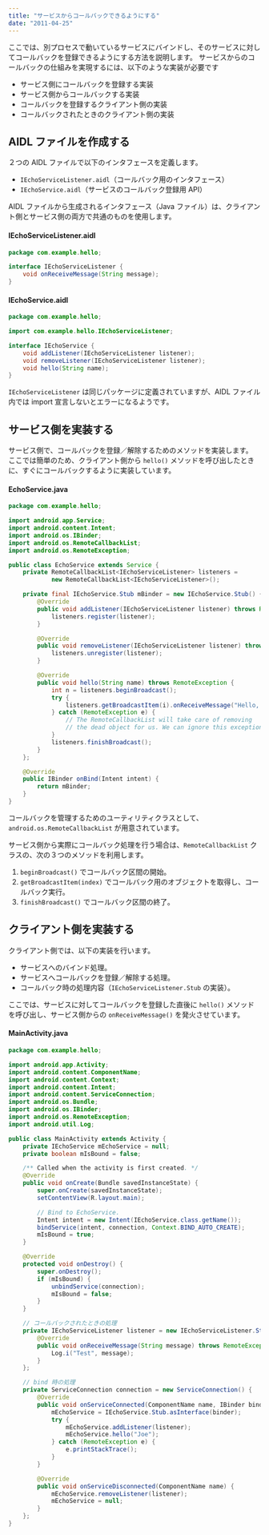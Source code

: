 ```yaml
---
title: "サービスからコールバックできるようにする"
date: "2011-04-25"
---
```


ここでは、別プロセスで動いているサービスにバインドし、そのサービスに対してコールバックを登録できるようにする方法を説明します。
サービスからのコールバックの仕組みを実現するには、以下のような実装が必要です

- サービス側にコールバックを登録する実装
- サービス側からコールバックする実装
- コールバックを登録するクライアント側の実装
- コールバックされたときのクライアント側の実装


AIDL ファイルを作成する
----

２つの AIDL ファイルで以下のインタフェースを定義します。

- `IEchoServiceListener.aidl`（コールバック用のインタフェース）
- `IEchoService.aidl`（サービスのコールバック登録用 API）

AIDL ファイルから生成されるインタフェース（Java ファイル）は、クライアント側とサービス側の両方で共通のものを使用します。

#### IEchoServiceListener.aidl

~~~ java
package com.example.hello;

interface IEchoServiceListener {
    void onReceiveMessage(String message);
}
~~~

#### IEchoService.aidl

~~~ java
package com.example.hello;

import com.example.hello.IEchoServiceListener;

interface IEchoService {
    void addListener(IEchoServiceListener listener);
    void removeListener(IEchoServiceListener listener);
    void hello(String name);
}
~~~

`IEchoServiceListener` は同じパッケージに定義されていますが、AIDL ファイル内では import 宣言しないとエラーになるようです。


サービス側を実装する
----

サービス側で、コールバックを登録／解除するためのメソッドを実装します。
ここでは簡単のため、クライアント側から `hello()` メソッドを呼び出したときに、すぐにコールバックするように実装しています。

#### EchoService.java

~~~ java
package com.example.hello;

import android.app.Service;
import android.content.Intent;
import android.os.IBinder;
import android.os.RemoteCallbackList;
import android.os.RemoteException;

public class EchoService extends Service {
    private RemoteCallbackList<IEchoServiceListener> listeners =
            new RemoteCallbackList<IEchoServiceListener>();

    private final IEchoService.Stub mBinder = new IEchoService.Stub() {
        @Override
        public void addListener(IEchoServiceListener listener) throws RemoteException {
            listeners.register(listener);
        }

        @Override
        public void removeListener(IEchoServiceListener listener) throws RemoteException {
            listeners.unregister(listener);
        }

        @Override
        public void hello(String name) throws RemoteException {
            int n = listeners.beginBroadcast();
            try {
                listeners.getBroadcastItem(i).onReceiveMessage("Hello, " + name);
            } catch (RemoteException e) {
                // The RemoteCallbackList will take care of removing
                // the dead object for us. We can ignore this exception.
            }
            listeners.finishBroadcast();
        }
    };

    @Override
    public IBinder onBind(Intent intent) {
        return mBinder;
    }
}
~~~

コールバックを管理するためのユーティリティクラスとして、`android.os.RemoteCallbackList` が用意されています。

サービス側から実際にコールバック処理を行う場合は、`RemoteCallbackList` クラスの、次の３つのメソッドを利用します。

1. `beginBroadcast()` でコールバック区間の開始。
2. `getBroadcastItem(index)` でコールバック用のオブジェクトを取得し、コールバック実行。
3. `finishBroadcast()` でコールバック区間の終了。


クライアント側を実装する
----

クライアント側では、以下の実装を行います。

- サービスへのバインド処理。
- サービスへコールバックを登録／解除する処理。
- コールバック時の処理内容（`IEchoServiceListener.Stub` の実装）。

ここでは、サービスに対してコールバックを登録した直後に `hello()` メソッドを呼び出し、サービス側からの `onReceiveMessage()` を発火させています。

#### MainActivity.java

~~~ java
package com.example.hello;

import android.app.Activity;
import android.content.ComponentName;
import android.content.Context;
import android.content.Intent;
import android.content.ServiceConnection;
import android.os.Bundle;
import android.os.IBinder;
import android.os.RemoteException;
import android.util.Log;

public class MainActivity extends Activity {
    private IEchoService mEchoService = null;
    private boolean mIsBound = false;

    /** Called when the activity is first created. */
    @Override
    public void onCreate(Bundle savedInstanceState) {
        super.onCreate(savedInstanceState);
        setContentView(R.layout.main);

        // Bind to EchoService.
        Intent intent = new Intent(IEchoService.class.getName());
        bindService(intent, connection, Context.BIND_AUTO_CREATE);
        mIsBound = true;
    }

    @Override
    protected void onDestroy() {
        super.onDestroy();
        if (mIsBound) {
            unbindService(connection);
            mIsBound = false;
        }
    }

    // コールバックされたときの処理
    private IEchoServiceListener listener = new IEchoServiceListener.Stub() {
        @Override
        public void onReceiveMessage(String message) throws RemoteException {
            Log.i("Test", message);
        }
    };

    // bind 時の処理
    private ServiceConnection connection = new ServiceConnection() {
        @Override
        public void onServiceConnected(ComponentName name, IBinder binder) {
            mEchoService = IEchoService.Stub.asInterface(binder);
            try {
                mEchoService.addListener(listener);
                mEchoService.hello("Joe");
            } catch (RemoteException e) {
                e.printStackTrace();
            }
        }

        @Override
        public void onServiceDisconnected(ComponentName name) {
            mEchoService.removeListener(listener);
            mEchoService = null;
        }
    };
}
~~~


